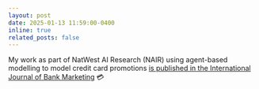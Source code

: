 ```yaml
---
layout: post
date: 2025-01-13 11:59:00-0400
inline: true
related_posts: false
---
```


My work as part of NatWest AI Research (NAIR) using agent-based modelling to model credit card promotions [is published in the International Journal of Bank Marketing](https://www.emerald.com/insight/content/doi/10.1108/ijbm-02-2024-0082/full/html) :credit_card:
